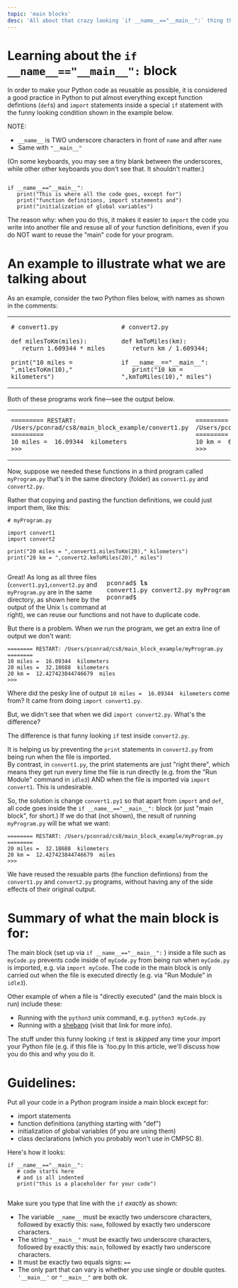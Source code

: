 ```yaml
---
topic: 'main blocks'
desc: 'All about that crazy looking `if __name__=="__main__":` thing that you see in some Python code'
---
```


# Learning about the `if __name__=="__main__":` block

In order to make your Python code as reusable as possible, it is considered a good practice in Python to put almost everything except function defintions (`def`s) and `import` statements  inside a special `if`
statement with the funny looking condition shown in the example below.

NOTE:
* `__name__` is TWO underscore characters in front of `name` and after `name`
* Same with `"__main__"` 

(On some keyboards, you may see a tiny blank between the underscores, while other other keyboards you don't see that.  It shouldn't matter.)

```

if __name__=="__main__":
   print("This is where all the code goes, except for")
   print("function definitions, import statements and")
   print("initialization of global variables")

```

The reason why: when you do this, it makes it easier to `import` the code you write into another file and resuse all of your function definitions, even if you do NOT want to reuse the "main" code for your program.

# An example to illustrate what we are talking about

As an example, consider the two Python files below, with names as shown in the comments:

<table>
<tr>
<td markdown="1">

```
# convert1.py

def milesToKm(miles):
   return 1.609344 * miles
   
print("10 miles = ",milesToKm(10)," kilometers")
```

</td>
<td markdown="1">

```
# convert2.py

def kmToMiles(km):
   return km / 1.609344;
   
if __name__=="__main__":
   print("10 km = ",kmToMiles(10)," miles")
```

</td>
</tr>
</table>

Both of these programs work fine&mdash;see the output below.

<table>
<tr>
<td markdown="1">

```
========= RESTART: /Users/pconrad/cs8/main_block_example/convert1.py =========
10 miles =  16.09344  kilometers
>>> 
```

</td>
<td markdown="1">

```
========= RESTART: /Users/pconrad/cs8/main_block_example/convert2.py =========
10 km =  6.2137119223733395  miles
>>> 
```

</td>
</tr>
</table>


Now, suppose we needed these functions in a third program called `myProgram.py` that's in the same directory (folder) as `convert1.py` and `convert2.py`.  

Rather that copying and pasting the function definitions, we could just import them, like this:

```
# myProgram.py

import convert1
import convert2

print("20 miles = ",convert1.milesToKm(20)," kilometers")
print("20 km = ",convert2.kmToMiles(20)," miles")


```

<pre style="width:20em; float:right" markdown="1">
pconrad$ <b>ls</b>
convert1.py	convert2.py	myProgram.py
pconrad$ 
</pre>

<div style="width: 50em;" markdown="1">

Great!  As long as all three files (`convert1.py1`,`convert2.py` and `myProgram.py` are in the same directory, as shown here by the output of the Unix `ls` command at right), we can reuse our functions and not have to duplicate code.

</div>

<div markdown="1" style="clear:both;">But there is a problem.    When we run the program, we get an extra line of output we don't want: </div>

```
======== RESTART: /Users/pconrad/cs8/main_block_example/myProgram.py ========
10 miles =  16.09344  kilometers
20 miles =  32.18688  kilometers
20 km =  12.427423844746679  miles
>>> 
```

Where did the pesky line of output `10 miles =  16.09344  kilometers` come from? It came from doing `import convert1.py`.

But, we didn't see that when we did `import convert2.py`.   What's the difference?

The difference is that  funny looking `if` test inside `convert2.py`.

It is helping us by preventing the `print` statements in `convert2.py` from being run when the file is imported.   
By contrast, in `convert1.py`, the print statements are just "right there", which means they get run every time the file is run directly (e.g. from the "Run Module" command in `idle3`) AND when the file is imported via `import convert1`.  This is undesirable.  

So, the solution is change `convert1.py1` so that apart from `import` and `def`, all code goes inside the `if __name__=="__main__":` block (or just "main block", for short.)  If we do that (not shown), the result of running `myProgram.py` will be what we want:

```
======== RESTART: /Users/pconrad/cs8/main_block_example/myProgram.py ========
20 miles =  32.18688  kilometers
20 km =  12.427423844746679  miles
>>> 
```

We have reused the resuable parts (the function defintions) from the `convert1.py` and `convert2.py` programs, without having any of the side effects of their original output.

# Summary of what the main block is for:

The main block (set up via `if __name__=="__main__":` ) inside a file such as `myCode.py` prevents code inside of `myCode.py` from being run
when `myCode.py` is imported, e.g. via `import myCode`.   The code  in the main block is only carried out when the file is executed directly (e.g. via "Run Module" in `idle3`).

Other example of when a file is "directly executed" (and the main block is run) include these:
* Running with the `python3` unix command, e.g. `python3 myCode.py`
* Running with a [shebang](/topics/shebang/) (visit that link for more info).


The stuff under this funny looking `if` test is <em>skipped</em> any time your import your Python file (e.g. if this file is `foo.py
In this article, we'll discuss how you do this and why you do it.

# Guidelines:

Put all your code in a Python program inside a main block except for:
* import statements
* function definitions (anything starting with "def")
* initialization of global variables (if you are using them)
* class declarations (which you probably won't use in CMPSC 8).

Here's how it looks:

```
if __name__=="__main__":
   # code starts here
   # and is all indented
   print("this is a placeholder for your code")
   
```

Make sure you type that line with the `if`  <em>exactly</em> as shown:
* The variable `__name__` must be exactly two underscore characters, followed by exactly this: `name`, followed by exactly two underscore characters. 
* The string `"__main__"` must be exactly two underscore characters, followed by exactly this: `main`, followed by exactly two underscore characters.
* It must be exactly two equals signs: `==`
* The only part that can vary is whether you use single or double quotes. `'__main__'` or `"__main__"` are both ok.

